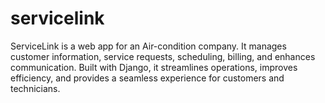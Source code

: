 # servicelink
ServiceLink is a web app for an Air-condition company. It manages customer information, service requests, scheduling, billing, and enhances communication. Built with Django, it streamlines operations, improves efficiency, and provides a seamless experience for customers and technicians.
